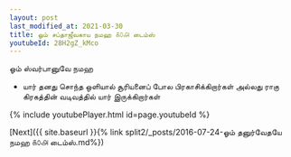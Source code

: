 ```yaml
---
layout: post
last_modified_at: 2021-03-30
title: ஓம் சப்தாஜீவகாய நமஹ ௧௦௮ டைம்ஸ்
youtubeId: 28H2gZ_kMco
---
```

 
 
 ஓம் ஸ்வர்பானுவே நமஹ  
 
 -  யார் தனது சொந்த ஒளியால் சூரியனைப் போல பிரகாசிக்கிறார்கள் அல்லது ராகு கிரகத்தின் வடிவத்தில் யார் இருக்கிறார்கள் 
 
  
 
  
 
 
 
 
 
 


{% include youtubePlayer.html id=page.youtubeId %}
 
[Next]({{ site.baseurl }}{% link  split2/_posts/2016-07-24-ஓம் தனுர்வேதயே நமஹ ௧௦௮ டைம்ஸ்.md%})
 
